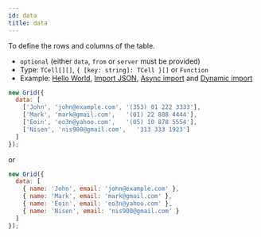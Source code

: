 ```yaml
---
id: data
title: data 
---
```


To define the rows and columns of the table.

 - `optional` (either `data`, `from` or `server` must be provided)
 - Type: `TCell[][]`, `{ [key: string]: TCell }[]` or `Function`
 - Example: [Hello World](./examples/hello-world.md), [Import JSON](./examples/import-json.md), [Async import](./examples/import-async.md) and [Dynamic import](./examples/import-function.md)

```js
new Grid({
  data: [
    ['John', 'john@example.com', '(353) 01 222 3333'],
    ['Mark', 'mark@gmail.com',   '(01) 22 888 4444'],
    ['Eoin', 'eo3n@yahoo.com',   '(05) 10 878 5554'],
    ['Nisen', 'nis900@gmail.com',   '313 333 1923']
  ]
});
```

or

```js
new Grid({
  data: [
    { name: 'John', email: 'john@example.com' },
    { name: 'Mark', email: 'mark@gmail.com' },
    { name: 'Eoin', email: 'eo3n@yahoo.com' },
    { name: 'Nisen', email: 'nis900@gmail.com' }
  ]
});
```
